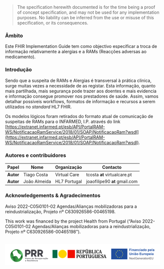   <blockquote class="stu-note">
    <p>The specification herewith documented is for the time being a proof of concept specification, and may not be used for any implementation purposes. 
    No liability can be inferred from the use or misuse of this specification, or its consequences.</p>
  </blockquote>


### Âmbito

Este FHIR Implementation Guide tem como objectivo especificar a troca de informação relativamente a alergias e a RAMs (Reacções adversas ao medicamento).



### Introdução

Sendo que a suspeita de RAMs e Alergias é transversal à prática clinica, surge muitas vezes a necessidade de as registar. Esta informação, quanto mais partilhada, mais segurança pode trazer aos doentes e mais evidencia e informação consegue promover nos prestadores de saúde. Assim, vamos detalhar possiveis workflows, formatos de informação e recursos a serem utilizados no *standard* HL7 FHIR.

Os modelos lógicos foram retirados do formato atual de comunicação de suspeitas de RAMs para o INFARMED, I.P. através do link [https://extranet.infarmed.pt/esb/API/PortalRAM-WS/NotificacaoRamService/2018/01/SOAP/NotificacaoRam?wsdl](https://extranet.infarmed.pt/esb/API/PortalRAM-WS/NotificacaoRamService/2018/01/SOAP/NotificacaoRam?wsdl).

### Autores e contribuidores

| Papel  | Nome | Organização | Contacto |
| --- | --- | --- | --- |
| **Autor** | Tiago Costa | Virtual Care | tcosta __at__ virtualcare.pt |
| **Autor** | João Almeida |  HL7 Portugal | joaofilipe90 __at__ gmail.com |


### Acknowledgements & Agradecimentos

Aviso 2022-C05i0101-02 Agendas/Alianças mobilizadoras para a reindustrialização,  Projeto nº C630926586-00465198. 

This work was financed by the project Health from Portugal (“Aviso 2022-C05i0101-02 Agendas/Alianças mobilizadoras para a reindustrialização,  Projeto nº C630926586-00465198”). 

<br>
<img src="funding.png" alt="An overview of access to resources"/>
<br clear="all"/>